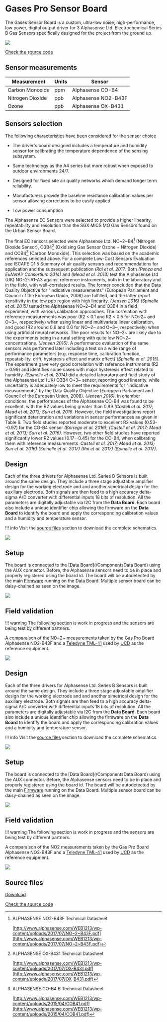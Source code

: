 Gases Pro Sensor Board
======================

The Gases Sensor Board is a custom, ultra-low noise, high-performance, low power, digital output driver for 3 Alphasense Ltd. Electrochemical Series B Gas Sensors specifically designed for the project from the ground up.

![](https://i.imgur.com/4tNzsdR.jpg)

<a class="github-button" data-size="large" href="https://github.com/fablabbcn/smartcitizen-kit-gases-pro-board" aria-label="Check the source code">Check the source code</a>

## Sensor measurements

| Measurement      | Units | Sensor              |
|------------------|-------|---------------------|
| Carbon Monoxide  | ppm   | Alphasense CO-B4    |
| Nitrogen Dioxide | ppb   | Alphasense NO2-B43F |
| Ozone            | ppb   | Alphasense OX-B431  |

## Sensors selection

The following characteristics have been considered for the sensor choice

-   The driver's board designed includes a temperature and humidity sensor for calibrating the temperature dependence of the sensing subsystem.

-   Same technology as the A4 series but more robust when exposed to outdoor environments 24/7.  

-   Designed for fixed site air quality networks which demand longer term reliability.

-   Manufacturers provide the baseline resistance calibration values per sensor allowing corrections to be easily applied.

-   Low power consumption

The Alphasense EC Sensors were selected to provide a higher linearity, repeatability and resolution than the SGX MICS MO Gas Sensors found on the Urban Sensor Board.

The final EC sensors selected were Alphasense Ltd. NO~2~B4[^8] (Nitrogen Dioxide Sensor), O3B4[^9] (Oxidising Gas Sensor Ozone + Nitrogen Dioxide) and COB4[^10] (Carbon Monoxide). This selection was based on the academic references selected above. For a complete Low-Cost Sensors Evaluation see ISCAPE D1.5 Summary of air quality sensors and recommendations for application and the subsequent publication _(Rai et al. 2017_. Both _(Penza and EuNetAir Consortium 2014)_ and _(Mead et al. 2013)_ test the Alphasense Ltd (UK) NO~2~A1-A3 against reference instruments, both in the laboratory and in the field, with well-correlated results. The former concluded that the Data Quality Objective for "indicative measurements" (European Parliament and Council of the European Union, 2008) are fulfilled, and the latter report sensitivity in the low ppb region with high linearity. _(Jensen 2016)_ _(Spinelle et al. 2015)_ tested the Alphasense NO~2~B4 and O3B4 in a field experiment, with various calibration approaches. The correlation with reference measurements was poor (R2 \< 0.1 and R2 \< 0.5 for NO~2~ and O~3~, respectively) when using linear and multivariate linear calibration, and good (R2 around 0.9 and 0.6 for NO~2~ and O~3~, respectively) when using artificial neural networks. The poor results for NO~2~ are likely due to the experiments being in a rural setting with quite low NO~2~ concentrations. _(Jensen 2016)_.  A performance evaluation of the same sensors was performed later including a test on a wide range of performance parameters (e.g. response time, calibration function, repeatability, drift, hysteresis effect and matrix effect) _(Spinelle et al. 2015)_. The experiment gave very good correlation with reference instruments (R2 \> 0.99) and identifies some cases with major hysteresis effect related to humidity. _(Spinelle et al. 2014)_ did a detailed laboratory and field study of the Alphasense Ltd (UK) O3B4 O~3~ sensor, reporting good linearity, while uncertainty is adequately low to meet the requirements for \"indicative measurements\" by the Data Quality Objective (European Parliament and Council of the European Union, 2008). _(Jensen 2016)_. In chamber conditions, the performances of the Alphasense CO-B4 was found to be excellent, with the R2 values being greater than 0.99 _(Castell et al. 2017; Mead et al. 2013; Sun et al. 2016_. However, the field investigations report significant deterioration and variations in sensor performances as given in Table 6. Two field studies reported moderate to excellent R2 values (0.53--0.97) for the CO-B4 sensor _(Borrego et al. 2016)_; _(Castell et al. 2017; Mead et al. 2013; Sun et al. 2016)_. However, two other field studies have reported significantly lower R2 values (0.17--0.45) for the CO-B4, when calibrating them with reference measurements  _Castell et al. 2017; Mead et al. 2013; Sun et al. 2016)_ _(Spinelle et al. 2017)_ _(Rai et al. 2017)_ _(Spinelle et al. 2017)_.

## Design

Each of the three drivers for Alphasense Ltd. Series B Sensors is built around the same design. They include a three stage adjustable amplifier design for the working electrode and and another simetrical design for the auxiliary electrode. Both signals are then feed to a high accuracy delta-sigma A/D converter with differential inputs 18 bits of resolution. All the parameters are digitally adjustable via I2C from the **Data Board**. Each board also include a unique identifier chip allowing the firmware on the **Data Board** to identify the board and apply the corresponding calibration values and a humidity and temperature sensor. 

!!! info
	Visit the [source files](#source-files) section to download the complete schematics.

![](https://i.imgur.com/b9tGVmH.png)

## Setup

The board is connected to the [Data Board](/ComponentsData Board) using the AUX connector. Before, the Alphasense sensors need to be in place and properly registered using the board id. The board will be autodetected by the main [Firmware](/ComponentsFirmware) running on the Data Board. Multiple sensor board can be daisy-chained as seen on the image.

![](https://i.imgur.com/RRu8MiV.jpg)


## Field validation

!!! warning
	The following section is work in progress and the sensors are being test by different partners.

A comparaison of the NO~2~ measurements taken by the Gas Pro Board Alphasense NO2-B43F and a [Teledyne TML-41](http://www.teledyne-ml.com/pdf/TML41MHmanual.pdf) used by [UCD](https://www.ucd.ie/) as the reference equipment.

![](https://i.imgur.com/DbCuX0g.jpg)

## Design

Each of the three drivers for Alphasense Ltd. Series B Sensors is built around the same design. They include a three stage adjustable amplifier design for the working electrode and and another simetrical design for the auxiliary electrode. Both signals are then feed to a high accuracy delta-sigma A/D converter with differential inputs 18 bits of resolution. All the parameters are digitally adjustable via I2C from the **Data Board**. Each board also include a unique identifier chip allowing the firmware on the **Data Board** to identify the board and apply the corresponding calibration values and a humidity and temperature sensor. 

!!! info
	Visit the [source files](#source-files) section to download the complete schematics.

![](https://i.imgur.com/b9tGVmH.png)

## Setup

The board is connected to the [Data Board](/ComponentsData Board) using the AUX connector. Before, the Alphasense sensors need to be in place and properly registered using the board id. The board will be autodetected by the main [Firmware](/ComponentsFirmware) running on the Data Board. Multiple sensor board can be daisy-chained as seen on the image.

![](https://i.imgur.com/RRu8MiV.jpg)


## Field validation

!!! warning
	The following section is work in progress and the sensors are being test by different partners.

A comparaison of the NO2 measurements taken by the Gas Pro Board Alphasense NO2-B43F and a [Teledyne TML-41](http://www.teledyne-ml.com/pdf/TML41MHmanual.pdf) used by [UCD](https://www.ucd.ie/) as the reference equipment.

![](https://i.imgur.com/DbCuX0g.jpg)

## Source files

<a class="github-button" data-size="large" href="https://github.com/fablabbcn/smartcitizen-kit-gases-pro-board/archive/master.zip" data-icon="octicon-cloud-download" aria-label="Download from GitHub">Download</a>

<a class="github-button" data-size="large" href="https://github.com/fablabbcn/smartcitizen-kit-gases-pro-board" aria-label="Check the source code">Check the source code</a>

[^8]: ALPHASENSE NO2-B43F Technical Datasheet

    [http://www.alphasense.com/WEB1213/wp-content/uploads/2017/07/NO~2~B43F.pdf](http://www.alphasense.com/WEB1213/wp-content/uploads/2017/07/NO~2~B43F.pdf)

[^9]: ALPHASENSE OX-B431 Technical Datasheet

    [http://www.alphasense.com/WEB1213/wp-content/uploads/2017/07/OX-B431.pdf](http://www.alphasense.com/WEB1213/wp-content/uploads/2017/07/OX-B431.pdf)

[^10]: ALPHASENSE CO-B4 B Technical Datasheet

    [http://www.alphasense.com/WEB1213/wp-content/uploads/2015/04/COB41.pdf](http://www.alphasense.com/WEB1213/wp-content/uploads/2015/04/COB41.pdf)